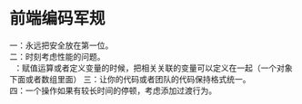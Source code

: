 # 前端编码军规
一：永远把安全放在第一位。  
二：时刻考虑性能的问题。  
&nbsp;&nbsp;：赋值运算或者定义变量的时候，把相关关联的变量可以定义在一起（一个对象下面或者数组里面）
三：让你的代码或者团队的代码保持格式统一。  
四：一个操作如果有较长时间的停顿，考虑添加过渡行为。  
